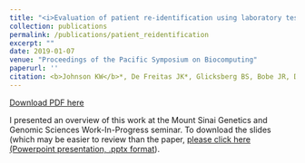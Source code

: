 ```yaml
---
title: "<i>Evaluation of patient re-identification using laboratory test orders and mitigation via latent space variables</i>"
collection: publications
permalink: /publications/patient_reidentification
excerpt: ""
date: 2019-01-07
venue: "Proceedings of the Pacific Symposium on Biocomputing"
paperurl: ''
citation: <b>Johnson KW</b>*, De Freitas JK*, Glicksberg BS, Bobe JR, Dudley JT. Evaluation of patient re-identification using laboratory test orders and mitigation via latent space variables. Pac Symp Biocomput. 2019;24:415-426. (In Press)
---
```


<!--- [PubMed Link](https://www.ncbi.nlm.nih.gov/pubmed/30255805) i--->

[Download PDF here](https://kippjohnson.com/files/patient_reidentification.pdf)

I presented an overview of this work at the Mount Sinai Genetics and Genomic Sciences Work-In-Progress seminar. To download the slides (which may be easier to review than the paper, [please click here (Powerpoint presentation, .pptx format](https://kippjohnson.com/files/presentations/reidentification.pptx)).

<script type='text/javascript' src='https://d1bxh8uas1mnw7.cloudfront.net/assets/embed.js'></script>
<div class='altmetric-embed' data-badge-type="medium-donut" data-doi="XXXX" data-hide-no-mentions="true" data-hide-less-than="1" class="altmetric-embed"></div>


